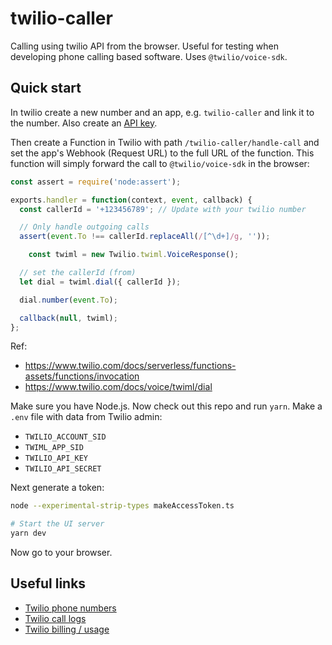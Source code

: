 # twilio-caller

Calling using twilio API from the browser. Useful for testing when developing phone calling based software. Uses `@twilio/voice-sdk`.

## Quick start

In twilio create a new number and an app, e.g. `twilio-caller` and link it to the number. Also create an [API key](https://console.twilio.com/us1/account/keys-credentials/api-keys).

Then create a Function in Twilio with path `/twilio-caller/handle-call` and set the app's Webhook (Request URL) to the full URL of the function. This function will simply forward the call to `@twilio/voice-sdk` in the browser:

```js
const assert = require('node:assert');

exports.handler = function(context, event, callback) {
  const callerId = '+123456789'; // Update with your twilio number

  // Only handle outgoing calls
  assert(event.To !== callerId.replaceAll(/[^\d+]/g, ''));

	const twiml = new Twilio.twiml.VoiceResponse();

  // set the callerId (from)
  let dial = twiml.dial({ callerId });

  dial.number(event.To);

  callback(null, twiml);
};
```

Ref:
- https://www.twilio.com/docs/serverless/functions-assets/functions/invocation
- https://www.twilio.com/docs/voice/twiml/dial

Make sure you have Node.js. Now check out this repo and run `yarn`. Make a `.env` file with data from Twilio admin:
- `TWILIO_ACCOUNT_SID`
- `TWIML_APP_SID`
- `TWILIO_API_KEY`
- `TWILIO_API_SECRET`

Next generate a token:

```bash
node --experimental-strip-types makeAccessToken.ts

# Start the UI server
yarn dev
```

Now go to your browser.

## Useful links

- [Twilio phone numbers](https://console.twilio.com/us1/develop/phone-numbers/manage/incoming)
- [Twilio call logs](https://console.twilio.com/us1/monitor/logs/calls?frameUrl=%2Fconsole%2Fvoice%2Fcalls%2Flogs%3Fx-target-region%3Dus1)
- [Twilio billing / usage](https://console.twilio.com/us1/billing/usage/summary?frameUrl=%2Fconsole%2Fusage%3Fdate%3D2025-02%26__override_layout__%3Dembed%26bifrost%3Dtrue%26x-target-region%3Dus1)
